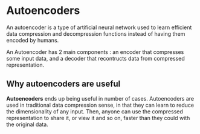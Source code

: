 # Autoencoders
An autoencoder is a type of artificial neural network used to learn efficient data compression and decompression functions instead of having them encoded by humans.

An Autoencoder has 2 main components : an encoder that compresses some input data, and a decoder that recontructs data from compressed representation.
## Why autoencoders are useful
**Autoencoders** ends up being useful in number of cases. Autoencoders are used in traditional data compression sense, in that they can learn to reduce the dimensionality of any input. Then, anyone can use the compressed representation to share it, or view it and so on, faster than they could with the original data.

